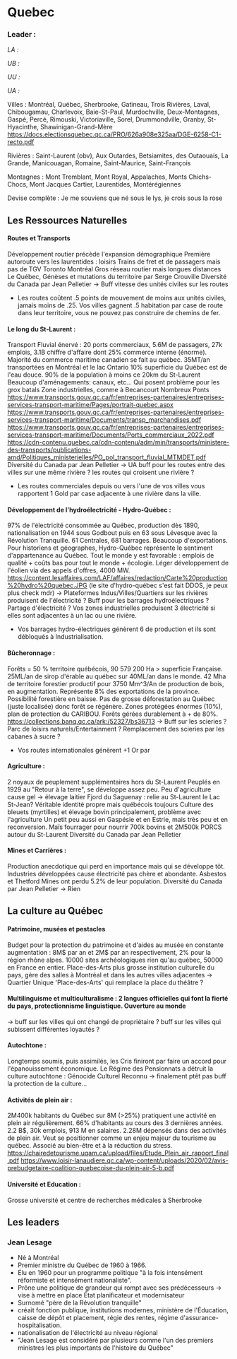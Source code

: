 # Quebec

### Leader : 

_LA :_

_UB :_

_UU :_

_UA :_

Villes : Montréal, Québec, Sherbrooke, Gatineau, Trois Rivières, Laval, Chibougamau, Charlevoix, Baie-St-Paul, Murdochville, Deux-Montagnes, Gaspé, Percé, Rimouski, Victoriaville, Sorel, Drummondville, Granby, St-Hyacinthe, Shawinigan-Grand-Mère
https://docs.electionsquebec.qc.ca/PRO/626a908e325aa/DGE-6258-C1-recto.pdf

Rivières : Saint-Laurent (obv), Aux Outardes, Betsiamites, des Outaouais, La Grande, Manicouagan, Romaine, Saint-Maurice, Saint-François

Montagnes : Mont Tremblant, Mont Royal, Appalaches, Monts Chichs-Chocs, Mont Jacques Cartier, Laurentides, Montérégiennes

Devise complète : Je me souviens que né sous le lys, je crois sous la rose

## Les Ressources Naturelles

#### Routes et Transports
Développement routier précède l'expansion démographique
Première autoroute vers les laurentides : loisirs
Trains de fret et de passagers mais pas de TGV Toronto Montréal
Gros réseau routier mais longues distances
Le Québec, Génèses et mutations du territoire par Serge Crouville
Diversité du Canada par Jean Pelletier
-> Buff vitesse des unités civiles sur les routes 
- Les routes coûtent .5 points de mouvement de moins aux unités civiles, jamais moins de .25. Vos villes gagnent .5 habitation par case de route dans leur territoire, vous ne pouvez pas construire de chemins de fer.


#### Le long du St-Laurent :
Transport Fluvial énervé : 20 ports commerciaux, 5.6M de passagers, 27k emplois, 3.1B chiffre d'affaire dont 25% commerce interne (énorme). Majorité du commerce maritime canadien se fait au québec. 
35MT/an transportées en Montréal et le lac Ontario
10% superficie du Québec est de l'eau douce. 
90% de la population à moins ce 20km du St-Laurent
Beaucoup d'aménagements: canaux, etc... Qui posent problème pour les grox batals
Zone industrielles, comme à Becancourt
Nombreux Ponts
https://www.transports.gouv.qc.ca/fr/entreprises-partenaires/entreprises-services-transport-maritime/Pages/portrait-quebec.aspx
https://www.transports.gouv.qc.ca/fr/entreprises-partenaires/entreprises-services-transport-maritime/Documents/transp_marchandises.pdf
https://www.transports.gouv.qc.ca/fr/entreprises-partenaires/entreprises-services-transport-maritime/Documents/Ports_commerciaux_2022.pdf
https://cdn-contenu.quebec.ca/cdn-contenu/adm/min/transports/ministere-des-transports/publications-amd/Politiques_ministerielles/PO_pol_transport_fluvial_MTMDET.pdf 
Diversité du Canada par Jean Pelletier
-> UA buff pour les routes entre des villes sur une même rivière ? les routes qui croisent une rivière ? 
- Les routes commerciales depuis ou vers l'une de vos villes vous rapportent 1 Gold par case adjacente à une rivière dans la ville. 


#### Développement de l'hydroélectricité - Hydro-Québec : 
97% de l'électricité consommée au Québec, production dès 1890, nationalisation en 1944 sous Godbout puis en 63 sous Lévesque avec la Révolution Tranquille. 61 Centrales, 681 barrages. 
Beaucoup d'exportations. 
Pour historiens et géographes, Hydro-Québec représente le sentiment d'appartenance au Québec. Tout le monde y est favorable : emplois de qualité + coûts bas pour tout le monde + écologie. 
Léger développement de l'éolien via des appels d'offres, 4000 MW.
https://content.lesaffaires.com/LAF/affaires/redaction/Carte%20production%20hydro%20quebec.JPG (le site d'hydro-québec s'est fait DDOS, je peux plus check mdr)
-> Plateformes Indus/Villes/Quartiers sur les rivières produisent de l'électricité ? Buff pour les barrages hydroélectriques ? Partage d'électricité ? Vos zones industrielles produisent 3 électricité si elles sont adjacentes à un lac ou une rivière. 
- Vos barrages hydro-électriques génèrent 6 de production et ils sont débloqués à Industrialisation. 

#### Bûcheronnage : 
Forêts = 50 % territoire québécois, 90 579 200 Ha > superficie Française. 
25ML/an de sirop d'érable au québec sur 40ML/an dans le monde. 42 Mha de territoire forestier productif pour 3750 Mm^3/An de production de bois, en augmentation. Représente 8% des exportations de la province. Possibilité forestière en baisse. 
Pas de grosse déforestation au Québec (juste localisée) donc forêt se régénère. Zones protégées énormes (10%), plan de protection du CARIBOU. Forêts gérées durablement à + de 80%.
https://collections.banq.qc.ca/ark:/52327/bs36713
-> Buff sur les scieries ? Parc de loisirs naturels/Entertainment ? Remplacement des scieries par les cabanes à sucre ?  
- Vos routes internationales génèrent +1 Or par 

#### Agriculture : 
2 noyaux de peuplement supplémentaires hors du St-Laurent
Peuplés en 1929 au "Retour à la terre", se développe assez peu. 
Peu d'agriculture cause gel -> élevage laitier
Fjord du Saguenay : relie au St-Laurent le Lac St-Jean?
Véritable identité propre mais québécois toujours
Culture des bleuets (myrtilles) et élevage bovin principalement, problème avec l'agriculture
Un petit peu aussi en Gaspésie et en Estrie, mais très peu et en reconversion. 
Maïs fourrager pour nourrir 700k bovins et 2M500k PORCS autour du St-Laurent
Diversité du Canada par Jean Pelletier


#### Mines et Carrières : 
Production anecdotique qui perd en importance mais qui se développe tôt. 
Industries développées cause électricité pas chère et abondante.
Asbestos et Thetford Mines ont perdu 5.2% de leur population.
Diversité du Canada par Jean Pelletier
-> Rien


## La culture au Québec
#### Patrimoine, musées et pestacles
Budget pour la protection du patrimoine et d'aides au musée en constante augmentation : 8M$ par an et 2M$ par an respectivement, 2% pour la région rhône alpes. 10000 sites archéologiques rien qu'au québec, 50000 en France en entier. Place-des-Arts plus grosse institution culturelle du pays, gère des salles à Montréal et dans les autres villes adjacentes 
-> Quartier Unique 'Place-des-Arts' qui remplace la place du théâtre ? 


#### Multilinguisme et multiculturalisme : 2 langues officielles qui font la fierté du pays, protectionnisme linguistique. Ouverture au monde 
-> buff sur les villes qui ont changé de propriétaire ? buff sur les villes qui subissent différentes loyautés ? 


#### Autochtone : 
Longtemps soumis, puis assimilés, les Cris finiront par faire un accord pour l'épanouissement économique. Le Régime des Pensionnats a détruit la culture autochtone : Génocide Culturel Reconnu 
-> finalement ptêt pas buff la protection de la culture...

#### Activités de plein air : 
2M400k habitants du Québec sur 8M (>25%) pratiquent une activité en plein air régulièrement. 66% d'habitants au cours des 3 dernières années.
2.2 B$, 30k emplois, 913 M en salaires. 2.28M dépensés dans des activités de plein air.
Veut se positionner comme un enjeu majeur du tourisme au québec. 
Associé au bien-être et à la réduction du stress. 
https://chairedetourisme.uqam.ca/upload/files/Etude_Plein_air_rapport_final.pdf
https://www.loisir-lanaudiere.qc.ca/wp-content/uploads/2020/02/avis-prebudgetaire-coalition-quebecoise-du-plein-air-5-b.pdf


#### Université et Education :
Grosse université et centre de recherches médicales à Sherbrooke


## Les leaders
### Jean Lesage
- Né à Montréal
- Premier ministre du Québec de 1960 à 1966.
- Élu en 1960 pour un programme politique "à la fois intensément réformiste et intensément nationaliste".
- Prône une politique de grandeur qui rompt avec ses prédécesseurs -> vise à mettre en place État planificateur et modernisateur
- Surnomé "père de la Révolution tranquille"
- créait fonction publique, institutions modernes, ministère de l'Éducation, caisse de dépôt et placement, régie des rentes, régime d'assurance-hospitalisation.
- nationalisation de l'électricité au niveau régional
- "Jean Lesage est considéré par plusieurs comme l'un des premiers ministres les plus importants de l'histoire du Québec"
